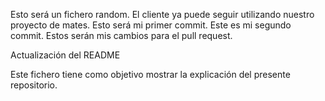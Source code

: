 Esto será un fichero random. El cliente ya puede seguir utilizando nuestro proyecto de mates. Esto será mi primer commit. Este es mi segundo commit. Estos serán mis cambios para el pull request. 

Actualización del README

Este fichero tiene como objetivo mostrar la explicación del presente repositorio. 
